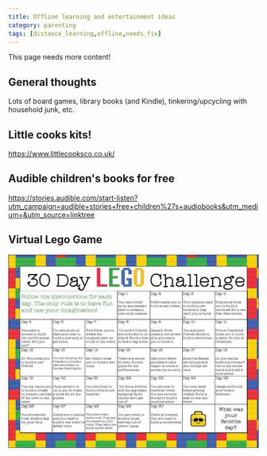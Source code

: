 ```yaml
---
title: Offline learning and entertainment ideas
category: parenting
tags: [distance_learning,offline,needs_fix]
---
```

This page needs more content!

## General thoughts
Lots of board games, library books (and Kindle), tinkering/upcycling with household junk, etc.

## Little cooks kits!

https://www.littlecooksco.co.uk/

## Audible children's  books for free

https://stories.audible.com/start-listen?utm_campaign=audible+stories+free+children%27s+audiobooks&utm_medium=&utm_source=linktree

## Virtual Lego Game

![Virtual Lego Game](images/virtual_lego_game.jpeg)

